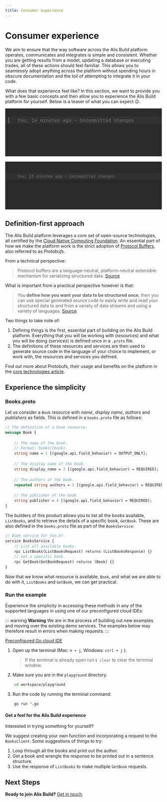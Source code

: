 ```yaml
---
title: Consumer experience
---
```

# Consumer experience

We aim to ensure that the way software across the Alis Build platform operates, communicates and integrates is simple and consistent. Whether you are getting results from a model, updating a database or executing trades, all of these actions should feel familiar. This allows you to seamlessly adopt anything across the platform without spending hours in obscure documentation and the toil of attempting to integrate it in your code.

What does that experience feel like? In this section, we want to provide you with a few basic concepts and then allow you to experience the Alis Build platform for yourself. Below is a teaser of what you can expect 😉.

![](img/consumer-experience-autocomplete-1.gif)

![](img/consumer-experience-autocomplete-2.gif)


## Definition-first approach

The Alis Build platform leverages a core set of open-source technologies, all certified by the [Cloud Native Computing Foundation](https://www.cncf.io/). An essential part of how we make the platform work is the strict adoption of [Protocol Buffers](https://developers.google.com/protocol-buffers), also referred to as *Protobufs*.

From a technical perspective:
> Protocol buffers are a language-neutral, platform-neutral extensible mechanism for serializing structured data. [Source](https://developers.google.com/protocol-buffers)

What is important from a practical perspective however is that:
> You **define how you want your data to be structured once**, then you can use special generated source code to easily write and read your structured data to and from a variety of data streams and using a variety of languages. [Source](https://developers.google.com/protocol-buffers)

Two things to take note of:

1. Defining things is the first, essential part of building on the Alis Build platform. Everything that you will be working with (*resources*) and what you will be doing (*services*) is defined once in a `.proto` file.
2. The definitions of these resources and services are then used to generate source code in the language of your choice to implement, or work with, the resources and services you defined.

Find out more about Protobufs, their usage and benefits on the platform in the [core technologies article](/guides/references/core-technologies.md).


## Experience the simplicity

### Books.proto

Let us consider a `Book` resource with _name_, _display name_, _authors_ and _publishers_ as fields. This is defined in a `books.proto` file as follows:

```protobuf
// The definition of a book resource.
message Book {

	// The name of the book.
	// Format: books/{book}.
	string name = 1 [(google.api.field_behavior) = OUTPUT_ONLY];

	// The display name of the book.
	string display_name = 2 [(google.api.field_behavior) = REQUIRED];

	// The authors of the book.
	repeated string authors = 3 [(google.api.field_behavior) = REQUIRED];

	// The publisher of the book
	string publisher = 4 [(google.api.field_behavior) = REQUIRED];
}
```

The builders of this product allows you to list all the books available, `ListBooks`, and to retrieve the details of a specific book, `GetBook`. These are also defined in the `books.proto` file as part of the `BooksService`:

```protobuf
// Book service for foo.br.
service BooksService {
	// List all available books.
	rpc ListBooks(ListBooksRequest) returns (ListBooksResponse) {}
	// Get a specific book.
	rpc GetBook(GetBookRequest) returns (Book) {}
}
```

Now that we know what resource is available, `Book`, and what we are able to do with it, `ListBooks` and `GetBook`, we can get practical.

### Run the example

Experience the simplicity in accessing these methods in any of the supported languages in using one of our preconfigured cloud IDEs:

::: warning **Warning**
We are in the process of building out new examples and moving over the existing demo services. The examples below may therefore result in errors when making requests.
:::

<tabs>
<tab name="Go">

<a href="https://gitpod.io#snapshot/c1eafefa-0414-439e-a618-4089e1d50143" target="_blank">Preconfigured Go cloud IDE</a>

1. Open up the terminal (Mac: `⌘ + j`, Windows: `ctrl + j` ).

   >If the terminal is already open run `$ clear` to clear the terminal window.
2. Make sure you are in the `playground` directory.
```bash
	cd workspace/playground
```
3. Run the code by running the terminal command:
```bash
	go run *.go
```

#### Get a feel for the Alis Build experience

Interested in trying something for yourself?

We suggest creating your own function and incorporating a request to the `BooksClient`. Some suggestions of things to try:

1. Loop through all the books and print out the author.
2. Get a book and wrangle the response to be printed out in a sentence structure.
3. Use the response of `ListBooks` to make multiple `GetBook` requests.

</tab>

[//]: # (<tab name="R">)

[//]: # ()
[//]: # (<a href="https://gitpod.io#snapshot/c858a081-f9e0-4791-9330-606a568df6fd" target="_blank">Preconfigured R cloud IDE</a>)

[//]: # ()
[//]: # (1. Open up the terminal &#40;Mac: `⌘ + j`, Windows: `ctrl + j` &#41;.)

[//]: # ()
[//]: # (   >If the terminal is already open run `$ clear` to clear the terminal window.)

[//]: # ()
[//]: # (2. Make sure you are in the `playground` directory.)

[//]: # ()
[//]: # (```bash)

[//]: # (	cd workspace/playground)

[//]: # (```)

[//]: # ()
[//]: # (	3. Run the code)

[//]: # ()
[//]: # (```bash)

[//]: # (	Rscript booksConsume.r)

[//]: # (```)

[//]: # ()
[//]: # (#### Get a feel for the Alis Build experience)

[//]: # ()
[//]: # (Interested in trying something for yourself?)

[//]: # ()
[//]: # (We suggest creating your own function and incorporating a request to the `BooksClient`. Some suggestions of things to try:)

[//]: # ()
[//]: # (1. Loop through all the books and print out the author.)

[//]: # (2. Get a book and wrangle the response to be printed out in a sentence structure.)

[//]: # (3. Use the response of `ListBooks` to make multiple `GetBook` requests.)

[//]: # ()
[//]: # (If you are interested in recreating this example in your own development environment, we suggest that you check out the [Make your first request guide]&#40;/guides/how-to-guides/make-your-first-request.md&#41;.)

[//]: # ()
[//]: # (</tab>)
</tabs>

## Next Steps

**Ready to join Alis Build?** <a href="https://alis.exchange/signup" target="_blank">Get in touch</a>.